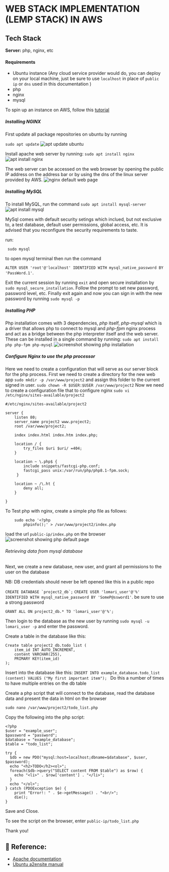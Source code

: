 # WEB STACK IMPLEMENTATION (LEMP STACK) IN AWS

## Tech Stack

**Server:** php, nginx, etc

#### Requirements

* Ubuntu instance (Any cloud service provider would do, you can deploy on your local machine, just be sure to use `localhost` in place of `public ip` or `dns` used in this documentation )
* php
* nginx
* mysql

To spin up an instance on AWS, follow this [tutorial](https://medium.com/nerd-for-tech/how-to-create-a-ubuntu-20-04-server-on-aws-ec2-elastic-cloud-computing-5b423b5bf635 "ubuntu on aws")

##### Installing NGINX

First update all package repositories on ubuntu by running

`sudo apt update` ![apt update ubuntu](./images/apt-update.png)

Install apache web server by running:
`sudo apt install nginx`
![apt install nginx](./images/install-nginx.png)

The web server can be accessed on the web browser by opening the public IP address on the address bar or by using the dns of the linux server provided by AWS. ![nginx default web page](./images/nginx-public.png)

##### Installing MySQL

To install MySQL, run the command `sudo apt install mysql-server`
![apt install mysql](./images/install-mysql.png)

MySql comes with default security setings which inclued, but not exclusive to, a test database, default user permissions, global access, etc. It is advised that you reconfigure the security requirements to taste.

run:

` sudo mysql`

 to open mysql terminal then run the command

`ALTER USER 'root'@'localhost' IDENTIFIED WITH mysql_native_password BY 'PassWord.1'`.

Exit the current session by running `exit` and open secure installation by `sudo mysql_secure_installation`. Follow the prompt to set new password, password level, etc. Finally exit again and now you can sign in with the new password by running `sudo mysql -p`


##### Installing PHP

Php installation comes with 3 dependencies, *php* itself, *php-mysql* which is a driver that allows php to connect to mysql and *php-fpm* nginx process and act as a bridge between the php interpreter itself and the web server. These can be installed in a single command by running:
`sudo apt install php php-fpm php-mysql`
![screenshot showing php installation](./images/install-php.png)

##### Configure Nginx to use the php processor
Here we need to create a configuration that will serve as our server block for the php process. First we need to create a directory for the new web app
`sudo mkdir -p /var/www/project2` and assign this folder to the current signed in user.
`sudo chown -R $USER:$USER /var/www/project2`
Now we need to create a configuration file that to configure nginx
`sudo vi /etc/nginx/sites-available/project2`

```
#/etc/nginx/sites-available/project2

server {
    listen 80;
    server_name project2 www.project2;
    root /var/www/project2;

    index index.html index.htm index.php;

    location / {
        try_files $uri $uri/ =404;
    }

    location ~ \.php$ {
        include snippets/fastcgi-php.conf;
        fastcgi_pass unix:/var/run/php/php8.1-fpm.sock;
     }

    location ~ /\.ht {
        deny all;
    }

}
```
To Test php with nginx, create a simple php file as follows:

```
    sudo echo '<?php
        phpinfo();' > /var/www/project2/index.php
```
load the url `public-ip/index.php` on the browser ![screenshot showing php default page](./images/install-php.png)

###### Retrieving data from mysql database
Next, we create a new database, new user, and grant all permissions to the user on the database

NB: DB credentials should never be left opened like this in a public repo

```CREATE DATABASE `project2_db`;```
`CREATE USER 'lomari_user'@'%' IDENTIFIED WITH mysql_native_password BY 'SomeP@ssword1'`. be sure to use a strong password

`GRANT ALL ON project2_db.* TO 'lomari_user'@'%';`

Then login to the database as the new user by running `sudo mysql -u lomari_user -p` and enter the password.

Create a table in the database like this:
```
Create table project2_db.todo_list (
    item_id INT AUTO_INCREMENT,
    content VARCHAR(255),
    PRIMARY KEY(item_id)
);
```

Insert into the database like this:
`INSERT INTO example_database.todo_list (content) VALUES ("My first important item"); ` Do this a number of times to have multiple entries on the db table

Create a php script that will connect to the database, read the database data and present the data in html on the browser

`sudo nano /var/www/project2/todo_list.php`

Copy the following into the php script:

```
<?php
$user = "example_user";
$password = "password";
$database = "example_database";
$table = "todo_list";

try {
  $db = new PDO("mysql:host=localhost;dbname=$database", $user, $password);
  echo "<h2>TODO</h2><ol>";
  foreach($db->query("SELECT content FROM $table") as $row) {
    echo "<li>" . $row['content'] . "</li>";
  }
  echo "</ol>";
} catch (PDOException $e) {
    print "Error!: " . $e->getMessage() . "<br/>";
    die();
}
```
Save and Close.

To see the script on the browser, enter `public-ip/todo_list.php`

Thank you!

## 🔗 Reference:

* [Apache documentation](https://www.nginx.com/resources/wiki/)
* [Ubuntu a2ensite manual](https://manpages.ubuntu.com/manpages/bionic/man8/a2ensite.8.html)

